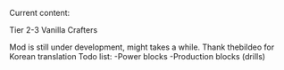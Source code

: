 Current content:

Tier 2-3 Vanilla Crafters




Mod is still under development, might takes a while.
Thank thebildeo for Korean translation
Todo list:
-Power blocks
-Production blocks (drills)
